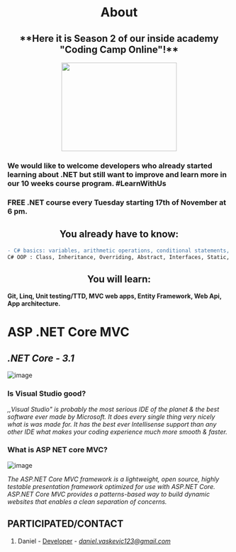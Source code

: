 <h1 align="center"> About </h1>
<h2 align="center"> **Here it is Season 2 of our inside academy "Coding Camp Online"!** </h2>

<p align="center">
    <img width="260" height="200" src="https://lh3.googleusercontent.com/HH_1Uj3FZGYihf7ANQJlMA_J97xWGCN0FJzNEryAwnLGWTMnIBVo6HLPrtzHxCXocMc0=s85">
</p>

### **We would like to welcome developers who already started learning about .NET but still want to improve and learn more in our 10 weeks course program. #LearnWithUs**

### **FREE .NET course every Tuesday starting 17th of November at 6 pm.**

<h2 align="center"> You already have to know: </h2>

```diff
- C# basics: variables, arithmetic operations, conditional statements, loops, functions, Overloading, Arrays, List, Dictionary, Enum, Struct.
C# OOP : Class, Inheritance, Overriding, Abstract, Interfaces, Static, Properties.
```

<h2 align="center"> You will learn: </h2>
<b>
Git, Linq, Unit testing/TTD, MVC web apps, Entity Framework, Web Api, App architecture. </b>



# **ASP .NET Core MVC**

##  *.NET Core - 3.1*


![image](https://1000logos.net/wp-content/uploads/2020/08/Visual-Studio-Logo.png)

### Is Visual Studio good?



*,,Visual Studio" is probably the most serious IDE of the planet & the best software ever made by Microsoft. It does every single thing very nicely what is was made for. It has the best ever Intellisense support than any other IDE what makes your coding experience much more smooth & faster.*


### What is ASP NET core MVC?

![image](https://anascheriya.com/wp-content/uploads/2016/10/asp-net-core-logo-proposal.png)

*The ASP.NET Core MVC framework is a lightweight, open source, highly testable presentation framework optimized for use with ASP.NET Core. ASP.NET Core MVC provides a patterns-based way to build dynamic websites that enables a clean separation of concerns.*



## PARTICIPATED/CONTACT

1. Daniel - [Developer](https://www.greatsampleresume.com/job-responsibilities/it-developer-responsibilities/) - *daniel.vaskevic123@gmail.com*

